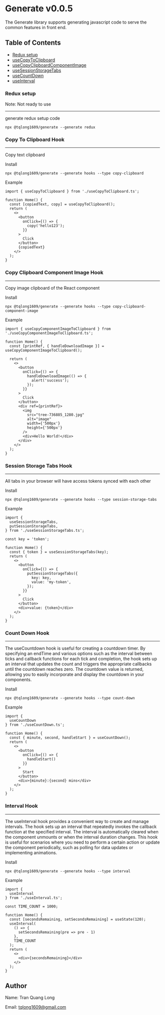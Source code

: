 # Generate v0.0.5

The Generate library supports generating javascript code to serve the common features in front end.

## Table of Contents

- [Redux setup](#redux-setup)
- [useCopyToClipboard](#copy-to-clipboard-hook)
- [useCopyClipboardComponentImage](#copy-clipboard-component-image-hook)
- [useSessionStorageTabs](#session-storage-tabs-hook)
- [useCountDown](#count-down-hook)
- [useInterval](#interval-hook)

### Redux setup

Note: Not ready to use

---

generate redux setup code

```
npx @tqlong1609/generate --generate redux
```

### Copy To Clipboard Hook

---

Copy text clipboard

Install

```
npx @tqlong1609/generate --generate hooks --type copy-clipboard
```

Example

```
import { useCopyToClipboard } from './useCopyToClipboard.ts';

function Home() {
  const [copiedText, copy] = useCopyToClipboard();
  return (
    <>
      <button
        onClick={() => {
          copy('hello123');
        }}
      >
        Click
      </button>
      {copiedText}
    </>
  );
}

```

### Copy Clipboard Component Image Hook

---

Copy image clipboard of the React component

Install

```
npx @tqlong1609/generate --generate hooks --type copy-clipboard-component-image
```

Example

```
import { useCopyComponentImageToClipboard } from './useCopyComponentImageToClipboard.ts';

function Home() {
  const [printRef, { handleDownloadImage }] = useCopyComponentImageToClipboard();

  return (
    <>
      <button
        onClick={() => {
          handleDownloadImage(() => {
            alert('success');
          });
        }}
      >
        Click
      </button>
      <div ref={printRef}>
        <img
          src="tree-736885_1280.jpg"
          alt="image"
          width={'500px'}
          height={'500px'}
        />
        <div>Hello World!</div>
      </div>
    </>
  );
}
```

### Session Storage Tabs Hook

---

All tabs in your browser will have access tokens synced with each other

Install

```
npx @tqlong1609/generate --generate hooks --type session-storage-tabs
```

Example

```
import {
  useSessionStorageTabs,
  putSessionStorageTabs,
} from './useSessionStorageTabs.ts';

const key = 'token';

function Home() {
  const { token } = useSessionStorageTabs(key);
  return (
    <>
      <button
        onClick={() => {
          putSessionStorageTabs({
            key: key,
            value: 'my-token',
          });
        }}
      >
        Click
      </button>
      <div>value: {token}</div>
    </>
  );
}
```

### Count Down Hook

---

The useCountdown hook is useful for creating a countdown timer. By specifying an endTime and various options such as the interval between ticks and callback functions for each tick and completion, the hook sets up an interval that updates the count and triggers the appropriate callbacks until the countdown reaches zero. The countdown value is returned, allowing you to easily incorporate and display the countdown in your components.

Install

```
npx @tqlong1609/generate --generate hooks --type count-down
```

Example

```
import {
  useCountDown
} from './useCountDown.ts';

function Home() {
  const { minute, second, handleStart } = useCountDown();
  return (
    <>
      <button
        onClick={() => {
          handleStart()
        }}
      >
        Start
      </button>
      <div>{minute}:{second} mins</div>
    </>
  );
}
```

### Interval Hook

---

The useInterval hook provides a convenient way to create and manage intervals. The hook sets up an interval that repeatedly invokes the callback function at the specified interval. The interval is automatically cleared when the component unmounts or when the interval duration changes. This hook is useful for scenarios where you need to perform a certain action or update the component periodically, such as polling for data updates or implementing animations.

Install

```
npx @tqlong1609/generate --generate hooks --type interval
```

Example

```
import {
  useInterval
} from './useInterval.ts';

const TIME_COUNT = 1000;

function Home() {
  const [secondsRemaining, setSecondsRemaining] = useState(120);
  useInterval(
    () => {
      setSecondsRemaining(pre => pre - 1)
    },
    TIME_COUNT
  );
  return (
    <>
      <div>{secondsRemaining}</div>
    </>
  );
}
```

## Author

Name: Tran Quang Long

Email: tqlong1609@gmail.com
